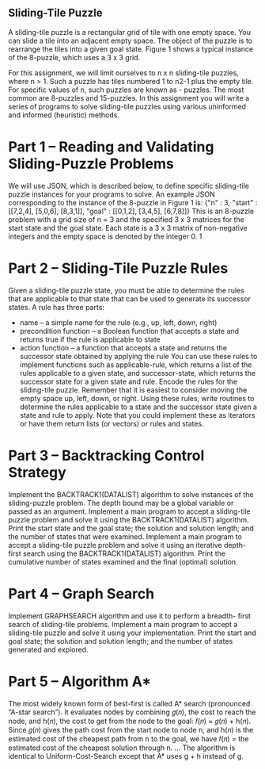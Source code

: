 ## Sliding-Tile Puzzle
A sliding-tile puzzle is a rectangular grid of tile with one empty space. You can slide a tile into an adjacent empty space. The object of the puzzle is to rearrange the tiles into a given goal state. Figure 1 shows a typical instance of the 8-puzzle, which uses a 3 x 3 grid.

For this assignment, we will limit ourselves to n x n sliding-tile puzzles, where n > 1. Such a puzzle has tiles numbered 1 to n2-1 plus the empty tile. For specific values of n, such puzzles are known as <n2-1>- puzzles. The most common are 8-puzzles and 15-puzzles.
In this assignment you will write a series of programs to solve sliding-tile puzzles using various uninformed and informed (heuristic) methods.


# Part 1 – Reading and Validating Sliding-Puzzle Problems
We will use JSON, which is described below, to define specific sliding-tile puzzle instances for your programs to solve. An example JSON corresponding to the instance of the 8-puzzle in Figure 1 is:
{"n" : 3,
 "start" : [[7,2,4],
           [5,0,6],
           [8,3,1]],
 "goal" : [[0,1,2],
           [3,4,5],
           [6,7,8]]}
This is an 8-puzzle problem with a grid size of n = 3 and the specified 3 x 3 matrices for the start state and the goal state. Each state is a 3 x 3 matrix of non-negative integers and the empty space is denoted by the integer 0.
 1

# Part 2 – Sliding-Tile Puzzle Rules
Given a sliding-tile puzzle state, you must be able to determine the rules that are applicable to that state that can be used to generate its successor states.
A rule has three parts:
-  name – a simple name for the rule (e.g., up, left, down, right)
- precondition function – a Boolean function that accepts a state and returns true if the rule is applicable to state
- action function – a function that accepts a state and returns the successor state obtained by applying the rule
You can use these rules to implement functions such as applicable-rule, which returns a list of the rules applicable to a given state, and successor-state, which returns the successor state for a given state and rule.
Encode the rules for the sliding-tile puzzle. Remember that it is easiest to consider moving the empty space up, left, down, or right. Using these rules, write routines to determine the rules applicable to a state and the successor state given a state and rule to apply.
Note that you could implement these as iterators or have them return lists (or vectors) or rules and states.

# Part 3 – Backtracking Control Strategy
Implement the BACKTRACK1(DATALIST) algorithm to solve instances of the sliding-puzzle problem. The depth bound may be a global variable or passed as an argument.
Implement a main program to accept a sliding-tile puzzle problem and solve it using the BACKTRACK1(DATALIST) algorithm. Print the start state and the goal state; the solution and solution length; and the number of states that were examined.
Implement a main program to accept a sliding-tile puzzle problem and solve it using an iterative depth- first search using the BACKTRACK1(DATALIST) algorithm. Print the cumulative number of states examined and the final (optimal) solution.

# Part 4 – Graph Search
Implement GRAPHSEARCH algorithm and use it to perform a breadth- first search of sliding-tile problems.
Implement a main program to accept a sliding-tile puzzle and solve it using your implementation. Print the start and goal state; the solution and solution length; and the number of states generated and explored.

# Part 5 – Algorithm A*
The most widely known form of best-first is called A* search (pronounced “A-star search”). It evaluates nodes by combining 𝑔(𝑛), the cost to reach the node, and h(𝑛), the cost to get from the node to the goal:
𝑓(𝑛) = 𝑔(𝑛) + h(𝑛).
Since 𝑔(𝑛) gives the path cost from the start node to node n, and h(𝑛) is the estimated
cost of the cheapest path from n to the goal, we have
𝑓(𝑛) = the estimated cost of the cheapest solution through n.
... The algorithm is identical to Uniform-Cost-Search except that A* uses g + h instead of g.

